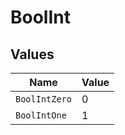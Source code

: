 # BoolInt


## Values

| Name          | Value         |
| ------------- | ------------- |
| `BoolIntZero` | 0             |
| `BoolIntOne`  | 1             |